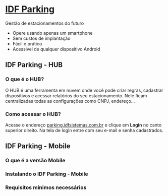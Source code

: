 # [IDF Parking](www.parking.idfsistemas.com.br)

Gestão de estacionamentos do futuro

- Opere usando apenas um smartphone
- Sem custos de implantação
- Fácil e prático
- Acessivel de qualquer dispositivo Android

## IDF Parking - HUB

### O que é o HUB?

O HUB é uma ferramenta em nuvem onde você pode criar regras, cadastrar dispositivos e acessar relatórios do seu estacionamento. Nele ficam centralizadas todas as configurações como CNPJ, endereço...

### Como acessar o HUB?

Acesse o endereço [parking.idfsistemas.com.br](https://parking.idfsistemas.com.br) e clique em **Login** no canto superior direito. Na tela de login entre com seu e-mail e senha cadastrados.
 
## IDF Parking - Mobile

### O que é a versão Mobile

### Instalando o IDF Parking - Mobile

### Requisitos mínimos necessários

